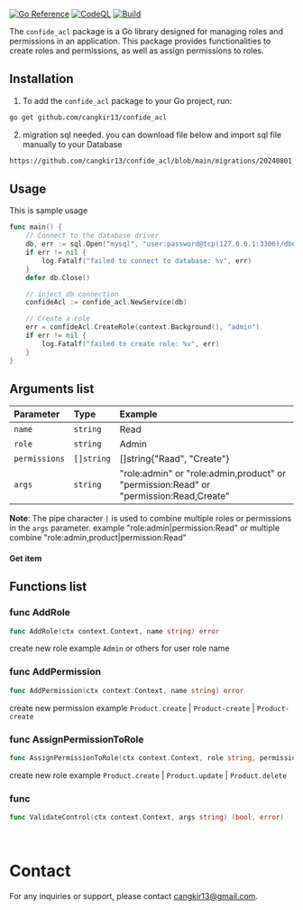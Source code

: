 [![Go Reference](https://pkg.go.dev/badge/github.com/cangkir13/confide_acl.svg)](https://pkg.go.dev/github.com/cangkir13/confide_acl)
[![CodeQL](https://github.com/cangkir13/confide_acl/actions/workflows/github-code-scanning/codeql/badge.svg)](https://github.com/cangkir13/confide_acl/actions/workflows/github-code-scanning/codeql)
[![Build](https://github.com/cangkir13/confide_acl/actions/workflows/go.yml/badge.svg)](https://github.com/cangkir13/confide_acl/actions/workflows/go.yml)


The `confide_acl` package is a Go library designed for managing roles and permissions in an application. This package provides functionalities to create roles and permissions, as well as assign permissions to roles.


## Installation

1. To add the `confide_acl` package to your Go project, run:

```sh
go get github.com/cangkir13/confide_acl
```
2. migration sql needed. you can download file below and import sql file manually to your Database
```sh
https://github.com/cangkir13/confide_acl/blob/main/migrations/20240801_initial.sql
```

## Usage
This is sample usage

```go
func main() {
	// Connect to the database driver
	db, err := sql.Open("mysql", "user:password@tcp(127.0.0.1:3306)/dbname")
	if err != nil {
		log.Fatalf("failed to connect to database: %v", err)
	}
	defer db.Close()

	// inject db connection
	confideAcl := confide_acl.NewService(db)

	// Create a role
	err = confideAcl.CreateRole(context.Background(), "admin")
	if err != nil {
		log.Fatalf("failed to create role: %v", err)
	}
}
```
## Arguments list
| Parameter | Type     | Example                |
| :-------- | :------- | :------------------------- |
| `name` | `string` | Read |
| `role` | `string` | Admin |
| `permissions` | `[]string` | []string{"Raad", "Create"} |
| `args`        | `string`    | "role:admin" or "role:admin,product" or "permission:Read" or "permission:Read,Create" |

**Note**: The pipe character `|` is used to combine multiple roles or permissions in the `args` parameter. example "role:admin|permission:Read" or multiple combine "role:admin,product|permission:Read"

#### Get item

## Functions list

### func AddRole
```go
func AddRole(ctx context.Context, name string) error
```
create new role example `Admin` or others for user role name

### func AddPermission
```go
func AddPermission(ctx context.Context, name string) error
```
create new permission example `Product.create` | `Product-create` | `Product-create`

### func AssignPermissionToRole
```go
func AssignPermissionToRole(ctx context.Context, role string, permissions []string) error
```
create new role example `Product.create` | `Product.update` | `Product.delete`

### func 
```go
func ValidateControl(ctx context.Context, args string) (bool, error)
```
<br/>

# Contact

For any inquiries or support, please contact cangkir13@gmail.com.